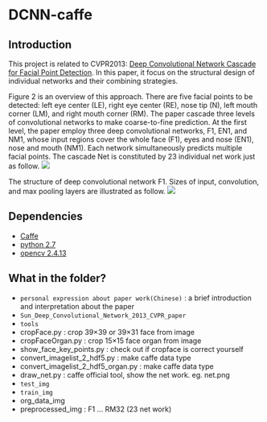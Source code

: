 # DCNN-caffe
## Introduction
This project is related to CVPR2013: [Deep Convolutional Network Cascade for Facial Point Detection](http://www.cv-foundation.org/openaccess/content_cvpr_2013/papers/Sun_Deep_Convolutional_Network_2013_CVPR_paper.pdf). In this paper, it focus on the structural design of individual networks and their combining strategies.

Figure 2 is an overview of this approach. There are five facial points to be detected: left eye center (LE), right eye center (RE), nose tip (N), left mouth corner (LM), and right mouth corner (RM). The paper cascade three levels of convolutional networks to make coarse-to-fine prediction. At the first level, the paper employ three deep convolutional networks, F1, EN1, and NM1, whose input regions cover the whole face (F1), eyes and nose (EN1), nose and mouth (NM1). Each network simultaneously predicts multiple facial points. The cascade Net is constituted by 23 individual net work just as follow.
![](https://github.com/CongWeilin/DCNN-caffe/blob/master/intro_img/introduction.png)

The structure of deep convolutional network F1. Sizes of input, convolution, and max pooling layers are illustrated as follow.
![](https://github.com/CongWeilin/DCNN-caffe/blob/master/intro_img/intro2.png)

## Dependencies
* [Caffe](http://caffe.berkeleyvision.org)
* [python 2.7](https://www.python.org)
* [opencv 2.4.13](http://opencv.org)

## What in the folder?
* `personal expression about paper work(Chinese)` : a brief introduction and interpretation about the paper
* `Sun_Deep_Convolutional_Network_2013_CVPR_paper`
* `tools`
 * cropFace.py : crop 39×39 or 39×31 face from image
 * cropFaceOrgan.py : crop 15×15 face organ from image
 * show_face_key_points.py : check out if cropface is correct yourself
 * convert_imagelist_2_hdf5.py : make caffe data type
 * convert_imagelist_2_hdf5_organ.py : make caffe data type
 * draw_net.py : caffe official tool, show the net work. eg. net.png
* `test_img` 
* `train_img`
 * org_data_img
 * preprocessed_img : F1 ... RM32 (23 net work)
